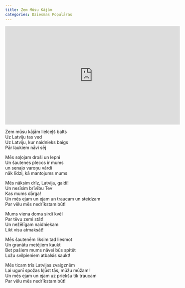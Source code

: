 ```yaml
---
title: Zem Mūsu Kājām
categories: Dziesmas Populāras
---
```

<iframe width="560" height="315" src="https://www.youtube.com/embed/FkbBBdxygos?si=hxlepuJMhuzymwTG" title="YouTube video player" frameborder="0" allow="accelerometer; autoplay; clipboard-write; encrypted-media; gyroscope; picture-in-picture; web-share" referrerpolicy="strict-origin-when-cross-origin" allowfullscreen></iframe>


Zem mūsu kājām lielceļš balts  
Uz Latviju tas ved  
Uz Latviju, kur naidnieks baigs  
Pār laukiem nāvi sēj

Mēs soļojam droši un lepni  
Un šautenes plecos ir mums  
un senajo varoņu vārdi  
nāk līdzi, kā mantojums mums

Mēs nāksim drīz, Latvija, gaidi!  
Un nesīsim brīvību Tev  
Kas mums dārga!  
Un mēs ejam un ejam un traucam un steidzam  
Par vēlu mēs nedrīkstam būt!

Mums viena doma sirdī kvēl  
Par tēvu zemi stāt!  
Un nežēlīgam naidniekam  
Likt visu atmaksāt!

Mēs šautenēm liksim tad liesmot  
Un granātu metējiem kaukt  
Bet pašiem mums nāvei būs spītēt  
Ložu svilpieniem atbalsis saukt!

Mēs ticam trīs Latvijas zvaigznēm  
Lai ugunī spožas kļūst tās, mūžu mūžam!  
Un mēs ejam un ejam uz priekšu tik traucam  
Par vēlu mēs nedrīkstam būt!